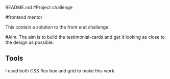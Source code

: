 README.md
#Project challenge

#frontend mentor

This contain a solution to the front end challenge.

#Aim. The aim is to build the testimonial-cards and get it looking as close to the design as possible.

## Tools
I used both CSS flex box and grid to make this work.

